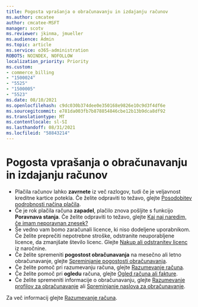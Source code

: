 ```yaml
---
title: Pogosta vprašanja o obračunavanju in izdajanju računov
ms.author: cmcatee
author: cmcatee-MSFT
manager: scotv
ms.reviewer: jkinma, jmueller
ms.audience: Admin
ms.topic: article
ms.service: o365-administration
ROBOTS: NOINDEX, NOFOLLOW
localization_priority: Priority
ms.custom:
- commerce_billing
- "1500024"
- "5525"
- "1500005"
- "5523"
ms.date: 08/10/2021
ms.openlocfilehash: c9dc030b374dee0e350168e9826e10c9d3f4df6e
ms.sourcegitcommit: e781da003fb7b878854846cbe12b13b9dca8df92
ms.translationtype: MT
ms.contentlocale: sl-SI
ms.lasthandoff: 08/31/2021
ms.locfileid: "58843214"
---
```

# <a name="billing-or-invoice-faq"></a>Pogosta vprašanja o obračunavanju in izdajanju računov

- Plačila računov lahko **zavrnete** iz več razlogov, tudi če je veljavnost kreditne kartice potekla. Če želite odpraviti to težavo, glejte [Posodobitev podrobnosti načina plačila](https://docs.microsoft.com/microsoft-365/commerce/billing-and-payments/manage-payment-methods#update-payment-method-details).
- Če je rok plačila računa **zapadel**, plačilo znova pošljite s funkcijo **Poravnava stanja**. Če želite odpraviti to težavo, glejte [Kaj naj naredim, če imam neporavnan znesek?](https://docs.microsoft.com/microsoft-365/commerce/billing-and-payments/pay-for-your-subscription#what-if-i-have-an-outstanding-balance)
- Še vedno vam bomo zaračunali licence, ki niso dodeljene uporabnikom. Če želite preprečiti nepotrebne stroške, odstranite neuporabljene licence, da zmanjšate število licenc. Glejte [Nakup ali odstranitev licenc](https://docs.microsoft.com/microsoft-365/commerce/licenses/buy-licenses) iz naročnine.
- Če želite spremeniti **pogostost obračunavanja** na mesečno ali letno obračunavanje, glejte [Spreminjanje pogostosti obračunavanja](https://docs.microsoft.com/microsoft-365/commerce/billing-and-payments/change-payment-frequency).
- Če želite pomoč pri razumevanju računa, glejte [Razumevanje računa](https://docs.microsoft.com/microsoft-365/commerce/billing-and-payments/understand-your-invoice2).
- Če želite pomoč pri **ogledu** računa, glejte [Ogled računa ali fakture](https://docs.microsoft.com/microsoft-365/commerce/billing-and-payments/view-your-bill-or-invoice).
- Če želite spremeniti informacije o obračunavanju, glejte [Razumevanje profilov za obračunavanje](https://docs.microsoft.com/microsoft-365/commerce/billing-and-payments/manage-billing-profiles) ali [Spreminjanje naslova za obračunavanje](https://docs.microsoft.com/microsoft-365/commerce/billing-and-payments/change-your-billing-addresses).

Za več informacij glejte [Razumevanje računa](https://docs.microsoft.com/microsoft-365/commerce/billing-and-payments/understand-your-invoice2).